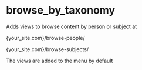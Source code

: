 # browse_by_taxonomy
Adds views to browse content by person or subject at

{your_site.com}/browse-people/

{your_site.com}/browse-subjects/

The views are added to the menu by default
